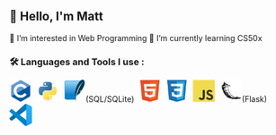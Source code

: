 ## 👋 Hello, I'm Matt
👀 I’m interested in Web Programming
🌱 I’m currently learning CS50x 

### :hammer_and_wrench: Languages and Tools I use :
<img src="https://github.com/devicons/devicon/blob/master/icons/c/c-original.svg" title="C" alt="C" height="40" width="40">&nbsp;
<img src="https://github.com/devicons/devicon/blob/master/icons/python/python-original.svg" title="Python" alt="Python" height="40" width="40">&nbsp;
<img src="https://github.com/devicons/devicon/blob/master/icons/sqlite/sqlite-original.svg" title="SQL" alt="SQL" height="40" width="40">(SQL/SQLite)&nbsp;
<img src="https://github.com/devicons/devicon/blob/master/icons/html5/html5-original.svg" title="HTML5" alt="HTML5" height="40" width="40">&nbsp;
<img src="https://github.com/devicons/devicon/blob/master/icons/css3/css3-original.svg" title="CSS3" alt="CSS3" height="40" width="40">&nbsp;
<img src="https://github.com/devicons/devicon/blob/master/icons/javascript/javascript-original.svg" title="JavaScript" alt="JavaScript" height="40" width="40">&nbsp;
<img src="https://github.com/devicons/devicon/blob/master/icons/flask/flask-original.svg" title="flask" alt="flask" height="40" width="40">(Flask)&nbsp;
<img src="https://github.com/devicons/devicon/blob/master/icons/vscode/vscode-original.svg" title="VSCode" alt="VSCode" width="40" height="40">&nbsp;
